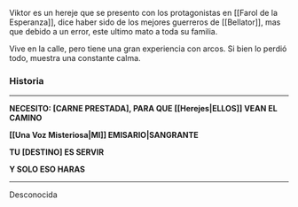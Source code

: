 Viktor es un hereje que se presento con los protagonistas en [[Farol de la Esperanza]], dice haber sido de los mejores guerreros de [[Bellator]], mas que debido a un error, este ultimo mato a toda su familia.

Vive en la calle, pero tiene una gran experiencia con arcos. Si bien lo perdió todo, muestra una constante calma.
### Historia
---
**NECESITO: [CARNE PRESTADA], PARA QUE [[Herejes|ELLOS]] VEAN EL CAMINO** 

**[[Una Voz Misteriosa|MI]] EMISARIO|SANGRANTE**

**TU [DESTINO] ES SERVIR**

**Y SOLO ESO HARAS**

---
Desconocida
